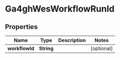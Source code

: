 
# Ga4ghWesWorkflowRunId

## Properties
Name | Type | Description | Notes
------------ | ------------- | ------------- | -------------
**workflowId** | **String** |  |  [optional]




